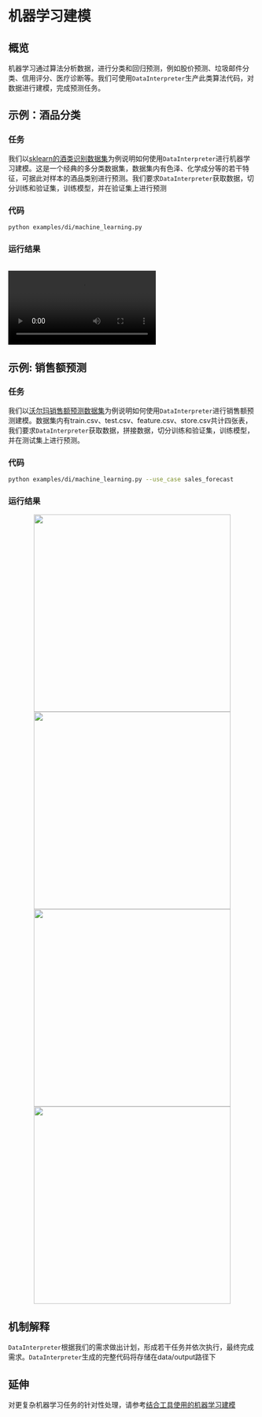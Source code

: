 # 机器学习建模

## 概览

机器学习通过算法分析数据，进行分类和回归预测，例如股价预测、垃圾邮件分类、信用评分、医疗诊断等。我们可使用`DataInterpreter`生产此类算法代码，对数据进行建模，完成预测任务。

## 示例：酒品分类

### 任务

我们以[sklearn的酒类识别数据集](https://scikit-learn.org/stable/datasets/toy_dataset.html#wine-dataset)为例说明如何使用`DataInterpreter`进行机器学习建模。这是一个经典的多分类数据集，数据集内有色泽、化学成分等的若干特征，可据此对样本的酒品类别进行预测。我们要求`DataInterpreter`获取数据，切分训练和验证集，训练模型，并在验证集上进行预测

### 代码

```bash
python examples/di/machine_learning.py
```

### 运行结果

<br>
<video  controls>
  <source src="/image/guide/use_cases/interpreter/ml_wine_dataset.mp4" type="video/mp4">
</video>

## 示例: 销售额预测

### 任务

我们以[沃尔玛销售额预测数据集](https://www.kaggle.com/datasets/aslanahmedov/walmart-sales-forecast/data)为例说明如何使用`DataInterpreter`进行销售额预测建模。数据集内有train.csv、test.csv、feature.csv、store.csv共计四张表，我们要求`DataInterpreter`获取数据，拼接数据，切分训练和验证集，训练模型，并在测试集上进行预测。

### 代码

```bash
python examples/di/machine_learning.py --use_case sales_forecast
```

### 运行结果

<center>
<img src="../../../../../public/image/guide/use_cases/interpreter/sales_forecast/split_data.png" width=400>
</center>

<center>
<img src="../../../../../public/image/guide/use_cases/interpreter/sales_forecast/total_weekly_sales_over_time.png" width=400>
</center>

<center>
<img src="../../../../../public/image/guide/use_cases/interpreter/sales_forecast/ground_truth_vs_predictions.png" width=400>
</center>

<center>
<img src="../../../../../public/image/guide/use_cases/interpreter/sales_forecast/wmae.png" width=400 >
</center>

## 机制解释

`DataInterpreter`根据我们的需求做出计划，形成若干任务并依次执行，最终完成需求。`DataInterpreter`生成的完整代码将存储在data/output路径下

## 延伸

对更复杂机器学习任务的针对性处理，请参考[结合工具使用的机器学习建模](./machine_learning_with_tools.md)
